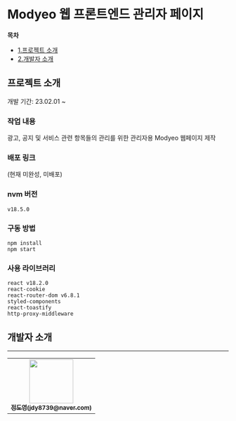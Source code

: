 # Modyeo 웹 프론트엔드 관리자 페이지

**목차**

- [1.프로젝트 소개](#프로젝트-소개)
- [2.개발자 소개](#개발자-소개)

## 프로젝트 소개

개발 기간: 23.02.01 ~

### 작업 내용

광고, 공지 및 서비스 관련 항목들의 관리를 위한 관리자용 Modyeo 웹페이지 제작

### 배포 링크

(현재 미완성, 미배포)

### nvm 버전

```tsx
v18.5.0
```

### 구동 방법

```tsx
npm install
npm start
```

### 사용 라이브러리

```tsx
react v18.2.0
react-cookie
react-router-dom v6.8.1
styled-components
react-toastify
http-proxy-middleware
```

## 개발자 소개

---

<table>
  <tbody>
    <tr>
      <td align="center"><a href="https://github.com/jdy8739"><img src="https://avatars.githubusercontent.com/u/83811826?v=4" width="100px;" alt=""/><br /><sub><b>정도영(jdy8739@naver.com)</b></sub></a><br /></td>
     <tr/>
  </tbody>
</table>
